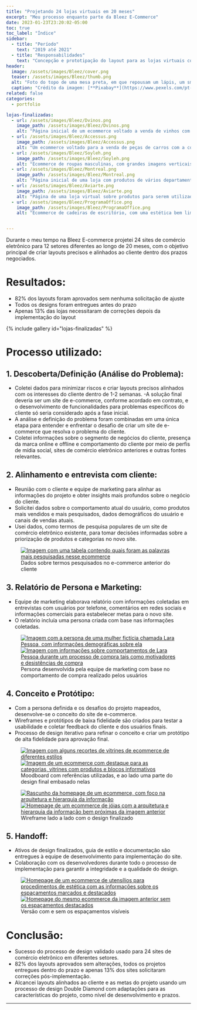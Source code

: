 ```yaml
---
title: "Projetando 24 lojas virtuais em 20 meses"
excerpt: "Meu processo enquanto parte da Bleez E-Commerce"
date: 2023-01-23T23:20:02-05:00
toc: true
toc_label: "Índice"
sidebar:
  - title: "Período"
    text: "2019 até 2021"
  - title: "Responsabilidades"
    text: "Concepção e prototipação do layout para as lojas virtuais com base nos dados levantados sobre o comportamento do usuário e no conceito da experiência buscada pela marca do cliente."
header:
  image: /assets/images/Bleez/cover.png
  teaser: /assets/images/Bleez/thumb.png
  alt: "Foto do topo de uma mesa preta, em que repousam um lápis, um smartphone, uma borracha e vários post-its com rascunhos"
  caption: "Crédito da imagem: [**Pixabay**](https://www.pexels.com/pt-br/@pixabay)"
related: false
categories:
  - portfolio

lojas-finalizadas:
  - url: /assets/images/Bleez/Dvinos.png
    image_path: /assets/images/Bleez/Dvinos.png
    alt: "Página inicial de um ecommerce voltado a venda de vinhos com predominância da cor vermelha nas imagens e na interface"
  - url: /assets/images/Bleez/Accessus.png
    image_path: /assets/images/Bleez/Accessus.png
    alt: "Um ecommerce voltado para a venda de peças de carros com a cor branca na interface e preta nas imagens, destacando a elegância dos modelos de carros "
  - url: /assets/images/Bleez/Soyleh.png
    image_path: /assets/images/Bleez/Soyleh.png
    alt: "Ecommerce de roupas masculinas, com grandes imagens verticais e banners com fundo de praia"
  - url: /assets/images/Bleez/Montreal.png
    image_path: /assets/images/Bleez/Montreal.png
    alt: "Página inicial de uma loja com produtos de vários departamentos diferentes. As cores de destaque são azul e vermelho, e os banners da página possuem imagens de nuvens junto aos nomes dos departamentos"
  - url: /assets/images/Bleez/Aviarte.png
    image_path: /assets/images/Bleez/Aviarte.png
    alt: "Página de uma loja virtual sobre produtos para serem utilizados decorações de festas, com várias fotos de festas de diversos tipos e pequenos detalhes com bordas adornadas espalhadas ao longo do site"
  - url: /assets/images/Bleez/ProgramaOffice.png
    image_path: /assets/images/Bleez/ProgramaOffice.png
    alt: "Ecommerce de cadeiras de escritório, com uma estética bem limpa e elementos com bastante espaço vazio em branco ao redor e várias fotos de ambientes formais em uma loja"


---
```


Durante o meu tempo na Bleez E-commerce projetei 24 sites de comércio eletrônico para 12 setores diferentes ao longo de 20 meses, com o objetivo principal de criar layouts precisos e alinhados ao cliente dentro dos prazos negociados.

# Resultados:
- 82% dos layouts foram aprovados sem nenhuma solicitação de ajuste
- Todos os designs foram entregues antes do prazo
- Apenas 13% das lojas necessitaram de correções depois da implementação do layout

{% include gallery id="lojas-finalizadas" %}

# Processo utilizado:

## 1. Descoberta/Definição (Análise do Problema):
  - Coletei dados para minimizar riscos e criar layouts precisos alinhados com os interesses do cliente dentro de 1-2 semanas.
  -A solução final deveria ser um site de e-commerce, conforme acordado em contrato, e o desenvolvimento de funcionalidades para problemas específicos do cliente só seria considerado após a fase inicial.
  - A análise e definição do problema foram combinadas em uma única etapa para entender e enfrentar o desafio de criar um site de e-commerce que resolva o problema do cliente.
  - Coletei informações sobre o segmento de negócios do cliente, presença da marca online e offline e comportamento do cliente por meio de perfis de mídia social, sites de comércio eletrônico anteriores e outras fontes relevantes.

## 2. Alinhamento e entrevista com cliente:
  - Reunião com o cliente e equipe de marketing para alinhar as informações do projeto e obter insights mais profundos sobre o negócio do cliente.
  - Solicitei dados sobre o comportamento atual do usuário, como produtos mais vendidos e mais pesquisados, dados demográficos do usuário e canais de vendas atuais.
  - Usei dados, como termos de pesquisa populares de um site de comércio eletrônico existente, para tomar decisões informadas sobre a priorização de produtos e categorias no novo site.

  <figure>
  	<a href="/assets/images/Bleez/dados-filtro.png"><img src="/assets/images/Bleez/dados-filtro.png" alt="Imagem com uma tabela contendo quais foram as palavras mais pesquisadas nesse ecommerce"></a>
  	<figcaption>Dados sobre termos pesquisados no e-commerce anterior do cliente</figcaption>
  </figure>

## 3. Relatório de Persona e Marketing:
  - Equipe de marketing elaborava relatório com informações coletadas em entrevistas com usuários por telefone, comentários em redes sociais e informações comerciais para estabelecer metas para o novo site.
  - O relatório incluía uma persona criada com base nas informações coletadas.

  <figure class="half">
      <a href="/assets/images/Bleez/persona1.png"><img src="/assets/images/Bleez/persona1.png" alt="Imagem com a persona de uma mulher fictícia chamada Lara Pessoa, com informações demográficas sobre ela"></a>
      <a href="/assets/images/Bleez/persona2.png"><img src="/assets/images/Bleez/persona2.png" alt="Imagem com informações sobre comportamentos de Lara Pessoa durante um processo de compra tais como motivadores e desistências de compra"></a>
      <figcaption>Persona desenvolvida pela equipe de marketing com base no comportamento de compra realizado pelos usuários</figcaption>
  </figure>

## 4. Conceito e Protótipo:
  - Com a persona definida e os desafios do projeto mapeados, desenvolve-se o conceito do site de e-commerce.
  - Wireframes e protótipos de baixa fidelidade são criados para testar a usabilidade e coletar feedback do cliente e dos usuários finais.
  - Processo de design iterativo para refinar o conceito e criar um protótipo de alta fidelidade para aprovação final.

  <figure class="half">
      <a href="/assets/images/Bleez/referências2.png"><img src="/assets/images/Bleez/referências2.png" alt="Imagem com alguns recortes de vitrines de ecommerce de diferentes estilos"></a>
      <a href="/assets/images/Bleez/referências3.png"><img src="/assets/images/Bleez/referências3.png" alt="Imagem de um ecommerce com destaque para as categorias, vitrines com produtos e blocos informativos"></a>
      <figcaption>Moodboard com referências utilizadas, e ao lado uma parte do design final embasado nelas</figcaption>
  </figure>

  <figure class="half">
      <a href="/assets/images/Bleez/wire1.png"><img src="/assets/images/Bleez/wire1.png" alt="Rascunho da homepage de um ecommerce, com foco na arquitetura e hierarquia da informação"></a>
      <a href="/assets/images/Bleez/wire2.png"><img src="/assets/images/Bleez/wire2.png" alt="Homepage de um ecommerce de jóias com a arquitetura e hierarquia da informação bem próximas da imagem anterior"></a>
      <figcaption>Wireframe lado a lado com o design finalizado</figcaption>
  </figure>

## 5. Handoff:
  - Ativos de design finalizados, guia de estilo e documentação são entregues à equipe de desenvolvimento para implementação do site.
  - Colaboração com os desenvolvedores durante todo o processo de implementação para garantir a integridade e a qualidade do design.

  <figure class="half">
      <a href="/assets/images/Bleez/handoff1.png"><img src="/assets/images/Bleez/handoff1.png" alt="Homepage de um ecommerce de utensílios para procedimentos de estética com as informações sobre os espaçamentos marcados e destacados"></a>
      <a href="/assets/images/Bleez/handoff2.png"><img src="/assets/images/Bleez/handoff2.png" alt="Homepage do mesmo ecommerce da imagem anterior sem os espaçamentos destacados"></a>
      <figcaption>Versão com e sem os espaçamentos visíveis</figcaption>
  </figure>

# Conclusão:
  - Sucesso do processo de design validado usado para 24 sites de comércio eletrônico em diferentes setores.
  - 82% dos layouts aprovados sem alterações, todos os projetos entregues dentro do prazo e apenas 13% dos sites solicitaram correções pós-implementação.
  - Alcancei layouts alinhados ao cliente e as metas do projeto usando um processo de design Double Diamond com adaptações para as características do projeto, como nível de desenvolvimento e prazos.

---
